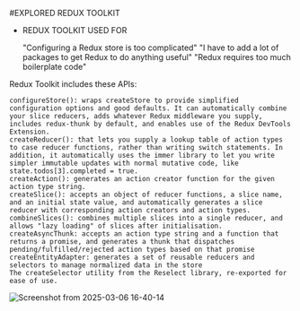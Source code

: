#EXPLORED REDUX TOOLKIT

* REDUX TOOLKIT USED FOR

  
    "Configuring a Redux store is too complicated"
    "I have to add a lot of packages to get Redux to do anything useful"
    "Redux requires too much boilerplate code"

Redux Toolkit includes these APIs:

    configureStore(): wraps createStore to provide simplified configuration options and good defaults. It can automatically combine your slice reducers, adds whatever Redux middleware you supply, includes redux-thunk by default, and enables use of the Redux DevTools Extension.
    createReducer(): that lets you supply a lookup table of action types to case reducer functions, rather than writing switch statements. In addition, it automatically uses the immer library to let you write simpler immutable updates with normal mutative code, like state.todos[3].completed = true.
    createAction(): generates an action creator function for the given action type string.
    createSlice(): accepts an object of reducer functions, a slice name, and an initial state value, and automatically generates a slice reducer with corresponding action creators and action types.
    combineSlices(): combines multiple slices into a single reducer, and allows "lazy loading" of slices after initialisation.
    createAsyncThunk: accepts an action type string and a function that returns a promise, and generates a thunk that dispatches pending/fulfilled/rejected action types based on that promise
    createEntityAdapter: generates a set of reusable reducers and selectors to manage normalized data in the store
    The createSelector utility from the Reselect library, re-exported for ease of use.



![Screenshot from 2025-03-06 16-40-14](https://github.com/user-attachments/assets/17c3648e-66d8-495a-955f-b3f2dbcc6e50)

